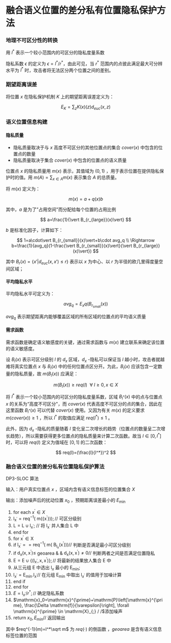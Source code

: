 # 融合语义位置的差分私有位置隐私保护方法

### 地理不可区分性的转换

用 $l^*$ 表示一个较小范围内的可区分的隐私度量系数

隐私系数 $\epsilon$ 的定义为 $\epsilon=l^*/r^*$，由此可见，当 $r^*$ 范围内的点彼此满足最大可分辨水平为 $l^*$ 时，攻击者将无法区分两个位置之间的差别。

### 期望距离误差

将位置 $x$ 在隐私保护机制 $K$ 上的期望距离误差定义为：

$$
E_K=\sum_z K(x)(z)d_{euc}(x,z)
$$

### 语义位置信息构建

#### 隐私质量

+ 隐私质量取决于与 $x$ 高度不可区分的其他位置点的集合 $cover(x)$ 中包含的位置点的数量
+ 隐私质量取决于集合 $cover(x)$ 中包含的位置点的语义质量

位置点 $x$ 的隐私质量用 $m(x)$ 表示，其值域为 $(0,1)$ ，用于表示位置在提供隐私保护时的值。用 $m(A)=\sum_{x\in A}m(x)$ 表示集合 $A$ 的总质量。

将 $m(x)$ 定义为：

$$
m(x)=a+q(x)b
$$

其中，$a$ 是为了”占用空间"而分配给每个位置的占用比例

$$
a=\frac{1}{\vert B_{r_{large}}(x)\vert}
$$

$b$ 是标准化因子，计算如下：

$$
1=a\cdot\vert B_{r_{small}}(x)\vert+b\cdot avg_q \\ \Rightarrow b=\frac{1}{avg_q}(1-\frac{\vert B_{r_{small}}(x)\vert}{\vert B_{r_{large}}(x)\vert})
$$

其中 $B_r(x)=\{x'\vert d_{euc}(x,x')\leq r \}$ 表示以 $x$ 为中心、以 $r$ 为半径的欧几里得度量空间区域；

#### 平均隐私水平

平均隐私水平可定义为：

$$
avg_q=E_xq(B_{r_{small}}(x))
$$

$avg_q$ 表示期望距离内能够覆盖区域的所有区域的位置点的平均语义质量

#### 需求函数

需求函数是确定语义敏感度的关键，通过需求函数与 $m(x)$ 建立联系来确定该位置的语义敏感度。

设 $B_{l}(x)$ 表示可区分级别 $l$ 的 $d_x$ 区域，$d_x$ -隐私可以保证当 $l$ 越小时，攻击者就越难将真实位置点 $x$ 与 $B_l(x)$ 中的任何位置点区分开。为此，$B_l(x)$ 应该包含一定数量的隐私质量，故 $m(B_l(x))$ 应满足：

$$
m(B_l(x))\geq req(l)\ \ \forall\ l\geq0,x\in X
$$

将 $l^*$ 表示一个较小范围内的可区分的隐私度量系数，区域 $B_{l^*}(x)$ 中的点与位置点 $x$ 的关系为“高度不可区分"，而 $cover(x)$ 代表高度不可区分的点的集合，因此在这里函数 $B_{l^*}(x)$ 可以代替 $cover(x)$ 使用。又因为有关 $m(x)$ 的定义要求 $m(cover(x))\geq 1$ ，所以 $l^*$ 的取值应满足 $req(l^*)\leq 1$ 。

此外，因为 $d_x$ -隐私的质量随着 $l$ 变化呈二次增长的趋势（位置点的数量呈二次增长趋势），所以需要获得更多位置点的隐私质量来计算二次函数。故当 $l\in[0,l^*]$ 时，可以将 $req(l)$ 定义为值域在 $[0,1]$ 的二次函数：

$$
req(l)=(\frac{l}{l^*})^2
$$

### 融合语义位置的差分私有位置隐私保护算法

DP3-SLOC 算法

输入：用户真实位置点 $x$ ，区域内含有语义信息标签的位置集合 $X$

输出：添加噪声后的扰动位置 $x_0$ ，预期距离误差最小的 $E_{\min}$

1. for each $x^{\prime} \in X$
2. $\mathrm{l}_{\mathrm{x}^{\prime}}=\mathrm{req}^{-1}\left(\mathrm{~m}\left(\left\{\mathrm{x}^{\prime}\right\}\right)\right) ;/ /$ 可区分级别
3. $\mathrm{L}=\mathrm{L} \cup \mathrm{l}_{\mathrm{x}^{\prime}}$; $/ /$ 将 $\mathrm{l}_{\mathrm{x}^{\prime}}$ 并人集合 $\mathrm{L}$ 中
4. end for
5. for $\mathrm{x}^{\prime} \in \mathrm{X}$
6. if $\mathrm{l}_{\mathrm{x}^{\prime}}==\mathrm{req}^{-1}\left(\mathrm{~m}\left(\mathrm{~B}_{\mathrm{l}_{\mathrm{x}}}\left(\mathrm{x}^{\prime}\right)\right)\right) / /$ 判断是否满足最小可区分级别
7. if $\mathrm{d}_{\mathrm{x}}\left(\mathrm{x}, \mathrm{x}^{\prime}\right) \leqslant$ geoarea \& \& $\mathrm{d}_{\mathrm{x}}\left(\mathrm{x}, \mathrm{x}^{\prime}\right) \neq 0 / /$ 判断两者之间是否满足位置隐私
8. $\mathrm{E}=\mathrm{E} \cup\left\{\left(\mathrm{l}_{x^{\prime}},\mathrm{x}, \mathrm{x}^{\prime}\right)\right\} ; / /$ 将最新的结果放人集合 $\mathrm{E}$ 中
9. 从三元组 $\mathrm{E}$ 中选出 $\mathrm{l}_x$ 最小的 $\mathrm{E}_{\min }$;
10. $\mathrm{l}_{x^{\prime}}=\mathrm{E}_{\min }. \mathrm{l}_{x^{\prime}} / /$ 在元组 $\mathrm{E}_{\min }$ 中取出 $\mathrm{l}_{x^{\prime}}$ 的值用于加噪计算
11. end if
12. end for
13. $E=\mathrm l_{x^{\prime}} / r^* ; / /$ 确定隐私系数
14. $\mathrm{x}_0=\mathrm{x}^{\prime}+\mathrm{P}\left[\mathrm{x}^{\prime}, \frac{\Delta \mathrm{f}}{\varepsilon}\right], \forall \mathrm{x}^{\prime} \in \mathrm{X}_{;} / /$添加噪声
15. return $x_0, E_{\min } / /$ 返回输出

其中 $req^{-1}(m)=l^*\sqrt m$ 为 $req(\cdot)$ 的倒函数 ，$geoarea$ 是含有语义信息标签位置的范围
